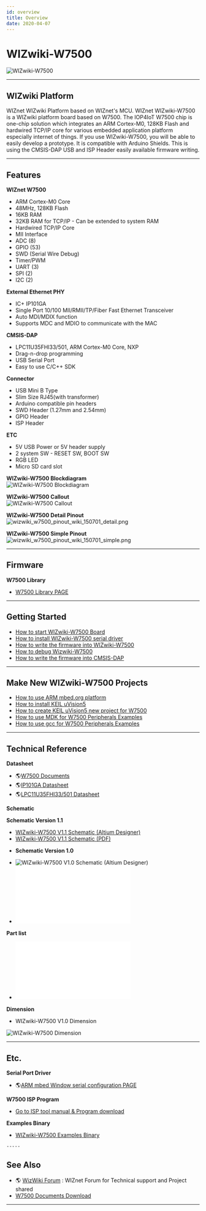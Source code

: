 ```yaml
---
id: overview
title: Overview
date: 2020-04-07
---
```



# WIZwiki-W7500

![WIZwiki-W7500](/document_framework/img/products/w7500/overview/wizwiki-w7500_main.png)

-----


## WIZwiki Platform

WIZnet WIZwiki Platform based on WIZnet's MCU. WIZnet WIZwiki-W7500 is a
WIZwiki platform board based on W7500. The IOP4IoT W7500 chip is
one-chip solution which integrates an ARM Cortex-M0, 128KB Flash and
hardwired TCP/IP core for various embedded application platform
especially internet of things. If you use WIZwiki-W7500, you will be
able to easily develop a prototype. It is compatible with Arduino
Shields. This is using the CMSIS-DAP USB and ISP Header easily available
firmware writing.

-----


## Features

**WIZnet W7500**

   * ARM Cortex-M0 Core
   * 48MHz, 128KB Flash
   * 16KB RAM
   * 32KB RAM for TCP/IP - Can be extended to system RAM
   * Hardwired TCP/IP Core
   * MII Interface
   * ADC (8)
   * GPIO (53)
   * SWD (Serial Wire Debug)
   * Timer/PWM 
   * UART (3)
   * SPI (2)
   * I2C (2)

**External Ethernet PHY**

 * IC+ IP101GA
 * Single Port 10/100 MII/RMII/TP/Fiber Fast Ethernet Transceiver 
 * Auto MDI/MDIX function 
 * Supports MDC and MDIO to communicate with the MAC


**CMSIS-DAP**


 * LPC11U35FHI33/501, ARM Cortex-M0 Core, NXP
 * Drag-n-drop programming
 * USB Serial Port
 * Easy to use C/C++ SDK


**Connector**

   * USB Mini B Type
   * Slim Size RJ45(with transformer)
   * Arduino compatible pin headers
   * SWD Header (1.27mm and 2.54mm)
   * GPIO Header
   * ISP Header


**ETC**

   * 5V USB Power or 5V header supply
   * 2 system SW - RESET SW, BOOT SW
   * RGB LED
   * Micro SD card slot

**WIZwiki-W7500 Blockdiagram**  
![WIZwiki-W7500 Blockdiagram](/document_framework/img/products/w7500/overview/wizwiki-w7500_blockdiagram_v1.1.png)  

**WIZwiki-W7500 Callout**  
![WIZwiki-W7500 Callout](/document_framework/img/products/w7500/overview/wizwiki-w7500_callout.png)  

**WIZwiki-W7500 Detail Pinout**  
![wizwiki_w7500_pinout_wiki_150701_detail.png](/document_framework/img/products/w7500/overview/wizwiki_w7500_pinout_wiki_150701_detail.png)  

**WIZwiki-W7500 Simple Pinout**  
![wizwiki_w7500_pinout_wiki_150701_simple.png](/document_framework/img/products/w7500/overview/wizwiki_w7500_pinout_wiki_150701_simple.png)  

-----


## Firmware

**W7500 Library**

   * [W7500 Library PAGE ](../../iMCU/W7500/Libraries_&_Examples.md)

-----


## Getting Started

   * [How to start WIZwiki-W7500 Board](How_to_start_WIZwiki_W7500_Board.md)
   * [How to install WIZwiki-W7500 serial driver](How_to_install_WIZwiki_W7500_serial_driver.md)
   * [How to write the firmware into WIZwiki-W7500](How_to_write_the_firmware_into_WIZwiki_W7500.md)
   * [How to debug Wizwiki-W7500](How_to_debug_Wizwiki_W7500.md)
   * [How to write the firmware into CMSIS-DAP](How_to_write_the_firmware_into_CMSIS_DAP.md)

-----


## Make New WIZwiki-W7500 Projects

   * [How to use ARM mbed.org platform](WIZwiki-W7500_Mbed_Starter_Kit.md)
   * [How to install KEIL uVision5](How_to_install_KEIL_uVision5.md)
   * [How to create KEIL uVision5 new project for W7500](How_to_create_KEIL_uVision5_new_project_for_W7500.md)
   * [How to use MDK for W7500 Peripherals Examples](How_to_use_MDK_for_W7500_Peripherals_Examples.md)
   * [How to use gcc for W7500 Peripherals Examples](How_to_use_gcc_for_W7500_Peripherals_Examples.md)

-----


## Technical Reference

**Datasheet**

   * 🌎[W7500 Documents](../../iMCU/W7500/Documents.md)
   * 🌎[IP101GA Datasheet](/document_framework/img/products/w7500/overview/IP101G_DS_R01_20121224.pdf)
   * 🌎[LPC11U35FHI33/501 Datasheet](/document_framework/img/products/w7500/overview/LPC11U3X.pdf)

**Schematic**

   **Schematic Version 1.1**

<!-- end list -->

   * [WIZwiki-W7500 V1.1 Schematic (Altium Designer)]()
   * [WIZwiki-W7500 V1.1 Schematic (PDF)](/document_framework/mg/products/w7500/overview/wizwiki_w7500_v1.1.pdf)

  - **Schematic Version 1.0**

<!-- end list -->

   * ![WIZwiki-W7500 V1.0 Schematic (Altium Designer)]()
   * ![WIZwiki-W7500 V1.0 Schematic (PDF)](/document_framework/img/products/w7500/overview/wizwiki_w7500_sch_v1.0_150401.pdf)

**Part list**

   * ![WIZwiki-W7500 V1.0 BOM (PDF)](/document_framework/img/products/w7500/overview/wizwiki_w7500_bom_v1.0_150407.pdf)
   
**Dimension**

   * WIZwiki-W7500 V1.0 Dimension

![WIZwiki-W7500 Dimension](/document_framework/img/products/w7500/overview/wizwiki-w7500_dimension.png)

-----


## Etc.

**Serial Port Driver**

   * 🌎[ARM mbed Window serial configuration PAGE](http://developer.mbed.org/handbook/Windows-serial-configuration)

**W7500 ISP Program**

   * [Go to ISP tool manual & Program download](Go_to_ISP_tool_manual_&_Program_download.md)

 **Examples Binary**

   
   * [WIZwiki-W7500 Examples Binary](WIZwiki_W7500_Examples_Binary.md)
   
    -----


## See Also

   * 🌎 [WizWiki Forum]() : WIZnet Forum for Technical support and Project shared
   * [W7500 Documents Download](../../iMCU/W7500/Documents.md)

-----
